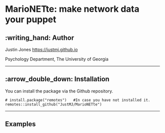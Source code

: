 <!-- README.md is generated from README.Rmd. Please edit that file -->

MarioNETte: make network data your puppet
=======================================

:writing\_hand: Author
----------------------

Justin Jones
<a href="https://justmj.github.io" class="uri">https://justmj.github.io</a>

Psychology Department, The University of Georgia

------------------------------------------------------------------------

:arrow\_double\_down: Installation
----------------------------------

You can install the package via the Github repository.

    # install.package("remotes")   #In case you have not installed it.
    remotes::install_github("JustMJ/MarioNETte")

------------------------------------------------------------------------

Examples
--------
